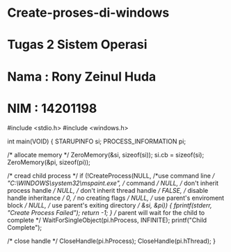 # Create-proses-di-windows
# Tugas 2 Sistem Operasi
# Nama  : Rony Zeinul Huda
# NIM   : 14201198 

#include <stdio.h>
#include <windows.h>

int main(VOID)
{
STARUPINFO si;
PROCESS_INFORMATION pi;

  /* allocate memory */
  ZeroMemory(&si, sizeof(si));
  si.cb = sizeof(si);
  ZeroMemory(&pi, sizeof(pi));
  
  /* cread child process */
  if (!CreateProcess(NULL, /*use command line */
    "C:\\WINDOWS\\system32\\mspaint.exe", /* command */
    NULL, /* don't inherit process handle */
    NULL, /* don't inherit thread handle */
    FALSE, /* disable handle inheritance */
    0, /* no creating flags */
    NULL, /* use parent's enviroment block */
    NULL, /* use parent's exiting directory */
    &si,
    &pi))
   {
    fprintf(stderr, "Create Process Failed");
    return -1;
   }
   /* parent will wait for the child to complete */
   WaitForSingleObject(pi.hProcess, INFINITE);
   printf("Child Complete");
   
   /* close handle */
   CloseHandle(pi.hProcess);
   CloseHandle(pi.hThread);
}
    
